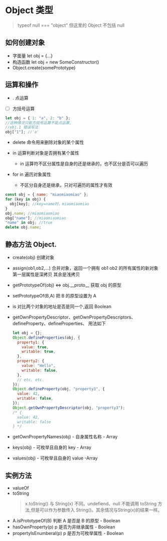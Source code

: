 <!--
 * @Author: 鱼小柔
 * @Date: 2020-11-07 18:17:26
 * @LastEditors: your name
 * @LastEditTime: 2021-04-16 18:56:28
 * @Description: file content
-->

# Object 类型

> typeof null === "object" 但这里的 Object 不包括 null

## 如何创建对象

- 字面量 let obj = {...}
- 构造函数 let obj = new SomeConstructor()
- Object.create(somePrototype)

## 运算和操作

- . 点运算

- [ ] 方括号运算

```js
let obj = { 1: "a", 2: "b" };
//这种情况只能方括号运算不能点运算,
//obj.1 错误写法
obj["1"]; //'a'
```

- delete 命令用来删除对象的某个属性

- in 运算判断对象是否拥有某个属性

  - in 运算符不区分属性是自身的还是继承的，也不区分是否可以遍历

- for in 遍历对象属性
  - 不区分自身还是继承，只对可遍历的属性才有效

```js
const obj = { name: "miaomiaomiao" };
for (key in obj) {
  obj[key]; //key=name时，miaomiaomiao
}
obj.name; //miaomiaomiao
obg["name"]; //miaomiaomiao
"name" in obj; //true
delete obj.name;
```

## 静态方法 Object.

- create(obj) 创建对象
- assign(ob1,ob2,...) 合并对象，返回一个拥有 ob1 ob2 的所有属性的新对象 第一层属性是深拷贝 其余是浅拷贝
- getPrototypeOf(obj) <=> obj.\_\_proto\_\_ 获取 obj 的原型
- setPrototypeOf(B,A) 把 B 的原型设置为 A
- is 对比两个对象的地址是否是同一个,返回 Boolean
- getOwnPropertyDescriptor、getOwnPropertyDescriptors、defineProperty、defineProperties、 用法如下

  ```js
  let obj = {};
  Object.defineProperties(obj, {
    property1: {
      value: true,
      writable: true,
    },
    property2: {
      value: "Hello",
      writable: false,
    },
    // etc. etc.
  });
  Object.defineProperty(obj, "property3", {
    value: 42,
    writable: false,
  });
  Object.getOwnPropertyDescriptor(obj, "property3");
  /* {
    value: 42,
    writable: false
  } */
  ```

- getOwnPropertyNames(obj) - 自身属性名称 - Array
- keys(obj) - 可枚举且自身的 key - Array
- values(obj) - 可枚举且自身的 value -Array

## 实例方法

- valueOf
- toString
  > x.toString() 与 String(x) 不同。undefiend、null 不能调用 toString 方法,但是可以作为参数传入 String()。其余情况与String(x)的结果一样。
- A.isPrototypeOf(B) 判断 A 是否是 B 的原型 - Boolean
- hasOwnProperty(p) p 是否为非继承属性 - Boolean
- propertyIsEnumberal(p) p 是否为可枚举属性 - Boolean
